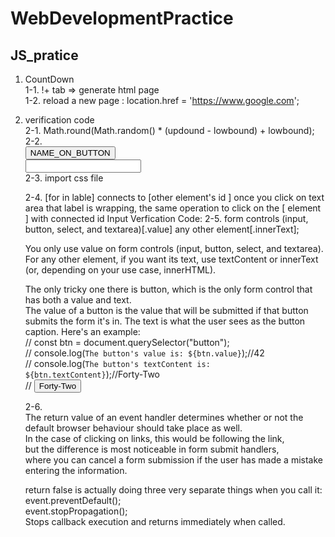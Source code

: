 # WebDevelopmentPractice

## JS_pratice

1. CountDown  
   1-1. !+ tab => generate html page  
   1-2. reload a new page : location.href = 'https://www.google.com';

2. verification code  
   2-1. Math.round(Math.random() \* (updound - lowbound) + lowbound);  
   2-2.  
   <input id="btn" type="button" value="NAME_ON_BUTTON" />  
   <input id="inputedCode" type="text" />  
   2-3. import css file
    <link href="./index.css" rel="stylesheet" type="text/css" />   
   2-4. [for in lable] connects to [other element's id ]    
   once you click on text area that label is wrapping,    
   the same operation to click on the [ element ] with connected id    
   <label for="inputedCode">Input Verfication Code:</label>   
    2-5. form controls (input, button, select, and textarea)[.value]   
         any other element[.innerText];    
    
   You only use value on form controls (input, button, select, and textarea). For any other element, if you want its text, use textContent or innerText (or, depending on your use case, innerHTML).   
    
   The only tricky one there is button, which is the only form control that has both a value and text.     
   The value of a button is the value that will be submitted if that button submits the form it's in. The text is what the user sees as the button caption. Here's an example:   
   // const btn = document.querySelector("button");   
   // console.log(`The button's value is: ${btn.value}`);//42   
   // console.log(`The button's textContent is: ${btn.textContent}`);//Forty-Two    
   // <button value="42">Forty-Two</button>

   2-6.  
   The return value of an event handler determines whether or not the default browser behaviour should take place as well.  
   In the case of clicking on links, this would be following the link,  
   but the difference is most noticeable in form submit handlers,  
   where you can cancel a form submission if the user has made a mistake entering the information.

   return false is actually doing three very separate things when you call it:  
    event.preventDefault();  
    event.stopPropagation();  
    Stops callback execution and returns immediately when called.
